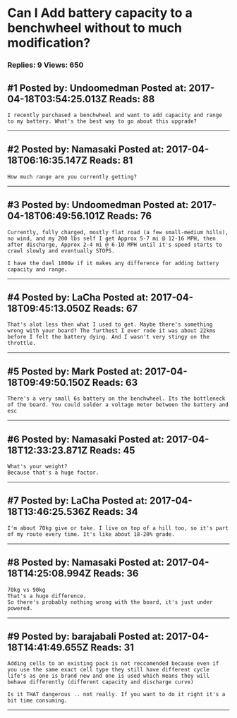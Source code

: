 # Can I Add battery capacity to a benchwheel without to much modification?

### Replies: 9 Views: 650

## \#1 Posted by: Undoomedman Posted at: 2017-04-18T03:54:25.013Z Reads: 88

```
I recently purchased a benchwheel and want to add capacity and range to my battery. What's the best way to go about this upgrade?
```

---
## \#2 Posted by: Namasaki Posted at: 2017-04-18T06:16:35.147Z Reads: 81

```
How much range are you currently getting?
```

---
## \#3 Posted by: Undoomedman Posted at: 2017-04-18T06:49:56.101Z Reads: 76

```
Currently, fully​ charged​, mostly flat road (a few small-medium hills), no wind, and my 200 lbs self I get Approx 5-7 mi @ 12-16 MPH, then after discharge, Approx 2-4 mi @ 6-10 MPH until it's speed starts to crawl slowly and eventually STOPS. 

I have the duel 1800w if it makes any​ difference for adding battery capacity and range.
```

---
## \#4 Posted by: LaCha Posted at: 2017-04-18T09:45:13.050Z Reads: 67

```
That's alot less then what I used to get. Maybe there's something wrong with your board? The furthest I ever rode it was about 22kms before I felt the battery dying. And I wasn't very stingy on the throttle.
```

---
## \#5 Posted by: Mark Posted at: 2017-04-18T09:49:50.150Z Reads: 63

```
There's a very small 6s battery on the benchwheel. Its the bottleneck of the board. You could solder a voltage meter between the battery and esc
```

---
## \#6 Posted by: Namasaki Posted at: 2017-04-18T12:33:23.871Z Reads: 45

```
What's your weight?
Because that's a huge factor.
```

---
## \#7 Posted by: LaCha Posted at: 2017-04-18T13:46:25.536Z Reads: 34

```
I'm about 70kg give or take. I live on top of a hill too, so it's part of my route every time. It's like about 18-20% grade.
```

---
## \#8 Posted by: Namasaki Posted at: 2017-04-18T14:25:08.994Z Reads: 36

```
70kg vs 90kg
That's a huge difference. 
So there's probably nothing wrong with the board, it's just under powered.
```

---
## \#9 Posted by: barajabali Posted at: 2017-04-18T14:41:49.655Z Reads: 31

```
Adding cells to an existing pack is not reccomended because even if you use the same exact cell type they still have different cycle life's as one is brand new and one is used which means they will behave differently (different capacity and discharge curve)

Is it THAT dangerous .. not really. If you want to do it right it's a bit time consuming.
```

---
